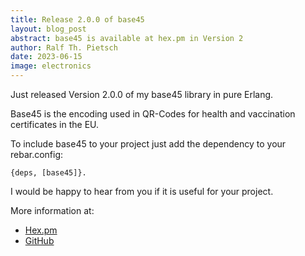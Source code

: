 ```yaml
---
title: Release 2.0.0 of base45
layout: blog_post
abstract: base45 is available at hex.pm in Version 2
author: Ralf Th. Pietsch
date: 2023-06-15
image: electronics
---
```

          
Just released Version 2.0.0 of my base45 library in pure Erlang.

Base45 is the encoding used in QR-Codes for health and vaccination certificates in the EU.

To include base45 to your project just add the dependency to your rebar.config:

	{deps, [base45]}.

I would be happy to hear from you if it is useful for your project.

More information at:
* <a href="https://hex.pm/packages/base45">Hex.pm</a>
* <a href="https://github.com/ratopi/base45">GitHub</a>
